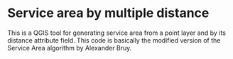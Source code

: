 # Service area by multiple distance
This is a QGIS tool for generating service area from a point layer and by its distance attribute field. This code is basically the modified version of the Service Area algorithm by Alexander Bruy.
